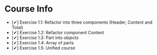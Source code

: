 # Course Info

  - [✔] Exercise 1.1: Refactor into three components (Header, Content and Total)
  - [✔] Exercise 1.2: Refactor component Content
  - [✔] Exercise 1.3: Part into objects
  - [✔] Exercise 1.4: Array of parts
  - [✔] Exercise 1.5: Unified course
